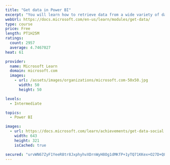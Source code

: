 ```yaml
---
title: "Get data in Power BI"
excerpt: "You will learn how to retrieve data from a wide variety of data sources, including Microsoft Excel, relational databases, and NoSQL data stores. You will also learn how to improve performance while retrieving data."
webUrl: https://docs.microsoft.com/en-us/learn/modules/get-data/
type: course
price: Free
length: PT1H25M
ratings:
  count: 2957
  average: 4.7467027
heat: 61

provider:
  name: Microsoft Learn
  domain: microsoft.com
  images:
    - url: /assets/images/organizations/microsoft.com-50x50.jpg
      width: 50
      height: 50

levels:
  - Intermediate

topics:
  - Power BI

images:
  - url: https://docs.microsoft.com/learn/achievements/get-data-social.png
    width: 643
    height: 321
    isCached: true

secured: "urvWN67ZyF1YeeR8tr8JxphyhvXDrnWyH8Og1dMKfP+1yTQ71KKex+O27D+Q8IpUOF8/JH7IGsatNxPIpRk0tG+kpwRP9xkT8+iLE+BJJklbkptXwhxx4PCEJReVyXzQxl05/0SNylNNe4P0vZlxt2esIB2+GeGfB+i1kZeqCp7LwkoojYc6Cpjos9OX9tVf3zhdPfT81yZQ3wSGKh0b0s4nsezcFN/98Ih4fmLeDIn1FVtg32IyAtWUJvZTPJEuNV9TTdgEkzyVqpD03+iy5UPmbmhxDagtXEYkBinfy5N5j44TFuxV+GC3MwkiPLM7KCBtEGxTLVUMl3WAd0acx0zj5AEl9y5pvvpF0YnXNyvkIn1izveqB0rwkTbHRefaBhwnABsWmVlfRDwmvG70bb9mzd+3LgspDPaeRjJHxqo=;zkXj/FOazMDg8dHO+hH1Ow=="
---
```


